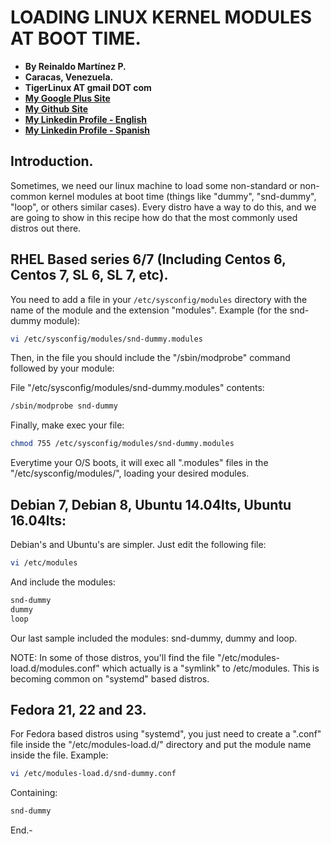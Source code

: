 # LOADING LINUX KERNEL MODULES AT BOOT TIME.

- **By Reinaldo Martínez P.**
- **Caracas, Venezuela.**
- **TigerLinux AT gmail DOT com**
- **[My Google Plus Site](https://plus.google.com/+ReinaldoMartinez)**
- **[My Github Site](https://github.com/tigerlinux)**
- **[My Linkedin Profile - English](https://ve.linkedin.com/in/tigerlinux/en)**
- **[My Linkedin Profile - Spanish](https://ve.linkedin.com/in/tigerlinux/es)**


## Introduction.

Sometimes, we need our linux machine to load some non-standard or non-common kernel modules at boot time (things like "dummy", "snd-dummy", "loop", or others similar cases). Every distro have a way to do this, and we are going to show in this recipe how do that the most commonly used distros out there.


## RHEL Based series 6/7 (Including Centos 6, Centos 7, SL 6, SL 7, etc).

You need to add a file in your `/etc/sysconfig/modules` directory with the name of the module and the extension "modules". Example (for the snd-dummy module):

```bash
vi /etc/sysconfig/modules/snd-dummy.modules
```

Then, in the file you should include the "/sbin/modprobe" command followed by your module:

File "/etc/sysconfig/modules/snd-dummy.modules" contents:

```bash
/sbin/modprobe snd-dummy
```

Finally, make exec your file:

```bash
chmod 755 /etc/sysconfig/modules/snd-dummy.modules
```

Everytime your O/S boots, it will exec all ".modules" files in the "/etc/sysconfig/modules/", loading your desired modules.


## Debian 7, Debian 8, Ubuntu 14.04lts, Ubuntu 16.04lts:

Debian's and Ubuntu's are simpler. Just edit the following file:

```bash
vi /etc/modules
```

And include the modules:

```bash
snd-dummy
dummy
loop
```

Our last sample included the modules: snd-dummy, dummy and loop.

NOTE: In some of those distros, you'll find the file "/etc/modules-load.d/modules.conf" which actually is a "symlink" to /etc/modules. This is becoming common on "systemd" based distros.


## Fedora 21, 22 and 23.

For Fedora based distros using "systemd", you just need to create a ".conf" file inside the "/etc/modules-load.d/" directory and put the module name inside the file. Example:

```bash
vi /etc/modules-load.d/snd-dummy.conf
```

Containing:

```bash
snd-dummy
```

End.-
